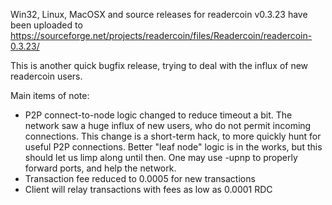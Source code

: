 Win32, Linux, MacOSX and source releases for readercoin v0.3.23 have been uploaded to
https://sourceforge.net/projects/readercoin/files/Readercoin/readercoin-0.3.23/

This is another quick bugfix release, trying to deal with the influx of new readercoin users.

Main items of note:

* P2P connect-to-node logic changed to reduce timeout a bit.  The network saw a huge influx of new users, who do not permit incoming connections.  This change is a short-term hack, to more quickly hunt for useful P2P connections.  Better "leaf node" logic is in the works, but this should let us limp along until then.  One may use -upnp to properly forward ports, and help the network.
* Transaction fee reduced to 0.0005 for new transactions
* Client will relay transactions with fees as low as 0.0001 RDC
